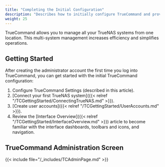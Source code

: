 ```yaml
---
title: "Completing the Initial Configuration"
description: "Describes how to initially configure TrueCommand and provides information on the Administration screen to add certificates, licenses, configure LDAP, SSL, and alert settings."
weight: 25
---
```


TrueCommand allows you to manage all your TrueNAS systems from one location. This multi-system management increases efficiency and simplifies operations.

## Getting Started
After creating the administrator account the first time you log into TrueCommand, you can get started with the initial TrueCommand configuration:

1. Configure TrueCommand Settings (described in this article).
2. [Connect your first TrueNAS system]({{< relref "/TCGettingStarted/ConnectingTrueNAS.md" >}}).
3. [Create user accounts]({{< relref "/TCGettingStarted/UserAccounts.md" >}}).
4. Review the [Interface Overview]({{< relref "/TCGettingStarted/InterfaceOverview.md" >}}) article to become familiar with the interface dashboards, toolbars and icons, and navigation.

## TrueCommand Administration Screen

{{< include file="/_includes/TCAdminPage.md" >}}
